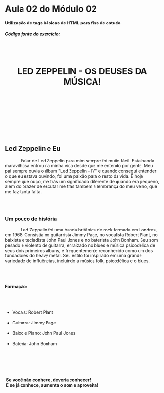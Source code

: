 # Aula 02 do Módulo 02

#### Utilização de tags básicas de HTML para fins de estudo



##### Código fonte do exercício:

<!DOCTYPE *html*>
<html *lang*="pt-br">
  <head>
        <meta charset="UTF-8">
​    <title>A melhor banda de todos os tempos</title>
  </head>
  <body *style*="background: #000 url(hermit.jpg) no-repeat; background-size: 100% 100%; font-family: Cambria, Cochin, Georgia, Times, 'Times New Roman', serif;">
​    <header>
​      <h1 *style*="color: #fff;">LED ZEPPELIN - OS DEUSES DA MÚSICA!</h1>
​    </header>
​    <br /><br />
​    <section *style*="width: 60%;word-wrap: break-word;">
​      <h2 *style*="color: #fff;">Led Zeppelin e Eu</h2>
            <p style="color: #fff;">
​        Falar de Led Zeppelin para mim sempre foi muito fácil. Esta banda maravilhosa entrou na minha vida desde que me entendo por gente. Meu pai sempre ouvia o álbum "Led Zeppelin - IV" e quando consegui entender o que eu estava ouvindo, foi uma paixão para o resto da vida. E hoje sempre que ouço, me trás um significado diferente de quando era pequeno, além do prazer de escutar me trás também a lembrança do meu velho, que me faz tanta falta.
​      </p>
​      <br />
​      <h3 *style*="color: #fff;">Um pouco de história</h3>
            <p style="color: #fff;">
​        Led Zeppelin foi uma banda britânica de rock formada em Londres, em 1968. Consistia no guitarrista Jimmy Page, no vocalista Robert Plant, no baixista e tecladista John Paul Jones e no baterista John Bonham. Seu som pesado e violento de guitarra, enraizado no blues e música psicodélica de seus dois primeiros álbuns, é frequentemente reconhecido como um dos fundadores do heavy metal. Seu estilo foi inspirado em uma grande variedade de influências, incluindo a música folk, psicodélica e o blues. 
​      </p>
​      <br />
​      <h4 *style*="color: #fff;">Formação:</h4>
​      <ul *style*="color: #fff;">
​        <li>Vocais: Robert Plant</li>
​        <li>Guitarra: Jimmy Page</li>
​        <li>Baixo e Piano: John Paul Jones</li>
​        <li>Bateria: John Bonham</li>
​      </ul>
​      <br /><br />
​      <h4 *style*="color: #fff;">
​        Se você não conhece, deveria conhecer! <br />
​        E se já conhece, aumenta o som e aproveita!
​      </h4>  
​    </section>
​    <footer>
            <a href="https://www.ledzeppelin.com/?frontpage=true" target="_blank">
                <img src="led-zeppelin-magazine.jpg" alt="Integrantes do Led Zeppelin" height="90px" width="270px" />
​      </a>
​    </footer>
  </body>
</html>